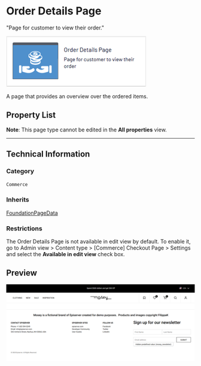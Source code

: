 # Order Details Page
"Page for customer to view their order."

![Order details](Screenshots/Order%20Details%20Page%20-%20icon.png)

A page that provides an overview over the ordered items.


## Property List
**Note**: This page type cannot be edited in the **All properties** view.<!--The following property list includes properties that are unique to this content type. For a list of global properties, view our [*Common Page  Properties*](../../Common%20Page%20Properties.md) list.-->

<!--Display Name *(Name in code)* | Type | Property Description
--------------|------|---------------
**Main body** *(`MainBody`)* | XhtmlString | Provides an rich-text area for entering formatted content.
**Main content area** *(`MainContentArea`)* | ContentArea | Provides a configurable drag-and-drop interface for placing media, blocks, or other content onto the page.-->

** **

<!--![Order details](Screenshots/Order%20Details%20Page%20-%20Content%20tab.png)-->

## Technical Information

### Category
`Commerce`

### Inherits
[FoundationPageData](../../Foundation.Cms/Page%20Types/Foundation%20Page%20Data.md)

### Restrictions
The Order Details Page is not available in edit view by default. To enable it, go to Admin view > Content type > [Commerce] Checkout Page > Settings and select the **Available in edit view** check box.

## Preview
![Order details](Screenshots/Order%20Details%20Page%20-%20Preview.png)
